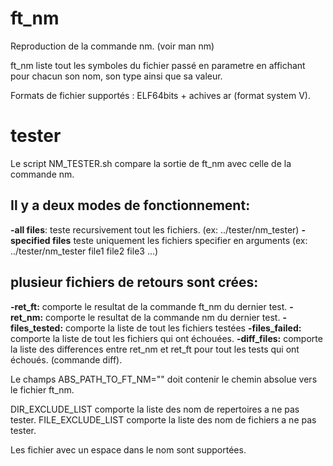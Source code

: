 # ft_nm

Reproduction de la commande nm. (voir man nm)

ft_nm liste tout les symboles du fichier passé en parametre en affichant pour chacun son nom, son type ainsi que sa valeur.

Formats de fichier supportés : ELF64bits + achives ar (format system V).

# tester

Le script NM_TESTER.sh compare la sortie de ft_nm avec celle de la commande nm.

 ## Il y a deux modes de fonctionnement:

**-all files**:
        teste recursivement tout les fichiers.
        (ex: ../tester/nm_tester)
**-specified files**
        teste uniquement les fichiers specifier en arguments
        (ex: ../tester/nm_tester file1 file2 file3 ...)

## plusieur fichiers de retours sont crées:

**-ret_ft:** comporte le resultat de la commande ft_nm du dernier test.
**-ret_nm:** comporte le resultat de la commande nm du dernier test.
**-files_tested:** comporte la liste de tout les fichiers testées
**-files_failed:** comporte la liste de tout les fichiers qui ont échouées.
**-diff_files:** comporte la liste des differences entre ret_nm et ret_ft pour tout les tests qui ont échoués. (commande diff).

Le champs ABS_PATH_TO_FT_NM="" doit contenir le chemin absolue vers le fichier ft_nm.

DIR_EXCLUDE_LIST comporte la liste des nom de repertoires a ne pas tester.
FILE_EXCLUDE_LIST comporte la liste des nom de fichiers a ne pas tester.

Les fichier avec un espace dans le nom sont supportées.
